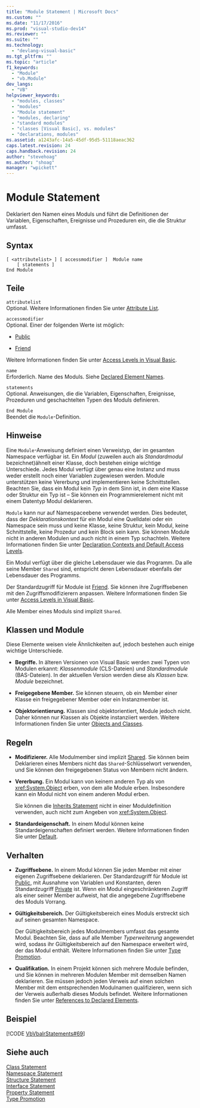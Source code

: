 ```yaml
---
title: "Module Statement | Microsoft Docs"
ms.custom: ""
ms.date: "11/17/2016"
ms.prod: "visual-studio-dev14"
ms.reviewer: ""
ms.suite: ""
ms.technology: 
  - "devlang-visual-basic"
ms.tgt_pltfrm: ""
ms.topic: "article"
f1_keywords: 
  - "Module"
  - "vb.Module"
dev_langs: 
  - "VB"
helpviewer_keywords: 
  - "modules, classes"
  - "modules"
  - "Module statement"
  - "modules, declaring"
  - "standard modules"
  - "classes [Visual Basic], vs. modules"
  - "declarations, modules"
ms.assetid: a1243afc-14a5-45df-95d5-51118aeac362
caps.latest.revision: 24
caps.handback.revision: 24
author: "stevehoag"
ms.author: "shoag"
manager: "wpickett"
---
```

# Module Statement
Deklariert den Namen eines Moduls und führt die Definitionen der Variablen, Eigenschaften, Ereignisse und Prozeduren ein, die die Struktur umfasst.  
  
## Syntax  
  
```  
[ <attributelist> ] [ accessmodifier ]  Module name  
    [ statements ]  
End Module  
```  
  
## Teile  
 `attributelist`  
 Optional.  Weitere Informationen finden Sie unter [Attribute List](../../../visual-basic/language-reference/statements/attribute-list.md).  
  
 `accessmodifier`  
 Optional.  Einer der folgenden Werte ist möglich:  
  
-   [Public](../../../visual-basic/language-reference/modifiers/public.md)  
  
-   [Friend](../../../visual-basic/language-reference/modifiers/friend.md)  
  
 Weitere Informationen finden Sie unter [Access Levels in Visual Basic](../../../visual-basic/programming-guide/language-features/declared-elements/access-levels.md).  
  
 `name`  
 Erforderlich.  Name des Moduls.  Siehe [Declared Element Names](../../../visual-basic/programming-guide/language-features/declared-elements/declared-element-names.md).  
  
 `statements`  
 Optional.  Anweisungen, die die Variablen, Eigenschaften, Ereignisse, Prozeduren und geschachtelten Typen des Moduls definieren.  
  
 `End Module`  
 Beendet die `Module`\-Definition.  
  
## Hinweise  
 Eine `Module`\-Anweisung definiert einen Verweistyp, der im gesamten Namespace verfügbar ist.  Ein *Modul* \(zuweilen auch als *Standardmodul* bezeichnet\)ähnelt einer Klasse, doch bestehen einige wichtige Unterschiede.  Jedes Modul verfügt über genau eine Instanz und muss weder erstellt noch einer Variablen zugewiesen werden.  Module unterstützen keine Vererbung und implementieren keine Schnittstellen.  Beachten Sie, dass ein Modul kein *Typ* in dem Sinn ist, in dem eine Klasse oder Struktur ein Typ ist – Sie können ein Programmierelement nicht mit einem Datentyp Modul deklarieren.  
  
 `Module` kann nur auf Namespaceebene verwendet werden.  Dies bedeutet, dass der *Deklarationskontext* für ein Modul eine Quelldatei oder ein Namespace sein muss und keine Klasse, keine Struktur, kein Modul, keine Schnittstelle, keine Prozedur und kein Block sein kann.  Sie können Module nicht in anderen Modulen und auch nicht in einem Typ schachteln.  Weitere Informationen finden Sie unter [Declaration Contexts and Default Access Levels](../../../visual-basic/language-reference/statements/declaration-contexts-and-default-access-levels.md).  
  
 Ein Modul verfügt über die gleiche Lebensdauer wie das Programm.  Da alle seine Member `Shared` sind, entspricht deren Lebensdauer ebenfalls der Lebensdauer des Programms.  
  
 Der Standardzugriff für Module ist [Friend](../../../visual-basic/language-reference/modifiers/friend.md).  Sie können ihre Zugriffsebenen mit den Zugriffsmodifizierern anpassen.  Weitere Informationen finden Sie unter [Access Levels in Visual Basic](../../../visual-basic/programming-guide/language-features/declared-elements/access-levels.md).  
  
 Alle Member eines Moduls sind implizit `Shared`.  
  
## Klassen und Module  
 Diese Elemente weisen viele Ähnlichkeiten auf, jedoch bestehen auch einige wichtige Unterschiede.  
  
-   **Begriffe.** In älteren Versionen von Visual Basic werden zwei Typen von Modulen erkannt: *Klassenmodule* \(CLS\-Dateien\) und *Standardmodule* \(BAS\-Dateien\).  In der aktuellen Version werden diese als *Klassen* bzw. *Module* bezeichnet.  
  
-   **Freigegebene Member.** Sie können steuern, ob ein Member einer Klasse ein freigegebener Member oder ein Instanzmember ist.  
  
-   **Objektorientierung.** Klassen sind objektorientiert, Module jedoch nicht.  Daher können nur Klassen als Objekte instanziiert werden.  Weitere Informationen finden Sie unter [Objects and Classes](../../../visual-basic/programming-guide/language-features/objects-and-classes/index.md).  
  
## Regeln  
  
-   **Modifizierer.** Alle Modulmember sind implizit [Shared](../../../visual-basic/language-reference/modifiers/shared.md).  Sie können beim Deklarieren eines Members nicht das `Shared`\-Schlüsselwort verwenden, und Sie können den freigegebenen Status von Membern nicht ändern.  
  
-   **Vererbung.** Ein Modul kann von keinem anderen Typ als von <xref:System.Object> erben, von dem alle Module erben.  Insbesondere kann ein Modul nicht von einem anderen Modul erben.  
  
     Sie können die [Inherits Statement](../../../visual-basic/language-reference/statements/inherits-statement.md) nicht in einer Moduldefinition verwenden, auch nicht zum Angeben von <xref:System.Object>.  
  
-   **Standardeigenschaft.** In einem Modul können keine Standardeigenschaften definiert werden.  Weitere Informationen finden Sie unter [Default](../../../visual-basic/language-reference/modifiers/default.md).  
  
## Verhalten  
  
-   **Zugriffsebene.** In einem Modul können Sie jeden Member mit einer eigenen Zugriffsebene deklarieren.  Der Standardzugriff für Module ist [Public](../../../visual-basic/language-reference/modifiers/public.md), mit Ausnahme von Variablen und Konstanten, deren Standardzugriff [Private](../../../visual-basic/language-reference/modifiers/private.md) ist.  Wenn ein Modul eingeschränkteren Zugriff als einer seiner Member aufweist, hat die angegebene Zugriffsebene des Moduls Vorrang.  
  
-   **Gültigkeitsbereich.** Der Gültigkeitsbereich eines Moduls erstreckt sich auf seinen gesamten Namespace.  
  
     Der Gültigkeitsbereich jedes Modulmembers umfasst das gesamte Modul.  Beachten Sie, dass auf alle Member *Typerweiterung* angewendet wird, sodass ihr Gültigkeitsbereich auf den Namespace erweitert wird, der das Modul enthält.  Weitere Informationen finden Sie unter [Type Promotion](../../../visual-basic/programming-guide/language-features/declared-elements/type-promotion.md).  
  
-   **Qualifikation.** In einem Projekt können sich mehrere Module befinden, und Sie können in mehreren Modulen Member mit demselben Namen deklarieren.  Sie müssen jedoch jeden Verweis auf einen solchen Member mit dem entsprechenden Modulnamen qualifizieren, wenn sich der Verweis außerhalb dieses Moduls befindet.  Weitere Informationen finden Sie unter [References to Declared Elements](../../../visual-basic/programming-guide/language-features/declared-elements/references-to-declared-elements.md).  
  
## Beispiel  
 [!CODE [VbVbalrStatements#69](../CodeSnippet/VS_Snippets_VBCSharp/VbVbalrStatements#69)]  
  
## Siehe auch  
 [Class Statement](../../../visual-basic/language-reference/statements/class-statement.md)   
 [Namespace Statement](../../../visual-basic/language-reference/statements/namespace-statement.md)   
 [Structure Statement](../../../visual-basic/language-reference/statements/structure-statement.md)   
 [Interface Statement](../../../visual-basic/language-reference/statements/interface-statement.md)   
 [Property Statement](../../../visual-basic/language-reference/statements/property-statement.md)   
 [Type Promotion](../../../visual-basic/programming-guide/language-features/declared-elements/type-promotion.md)